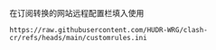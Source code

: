 在订阅转换的网站远程配置栏填入使用
```
https://raw.githubusercontent.com/HUDR-WRG/clash-cr/refs/heads/main/customrules.ini
```

